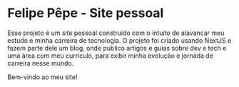 # Felipe Pêpe - Site pessoal

Esse projeto é um site pessoal construído com o intuito de alavancar meu estudo e minha carreira de tecnologia. O projeto foi criado usando NextJS e fazem parte dele um blog, onde publico artigos e guias sobre dev e tech e uma área com meu currículo, para exibir minha evolução e jornada de carreira nesse mundo.

Bem-vindo ao meu site!

